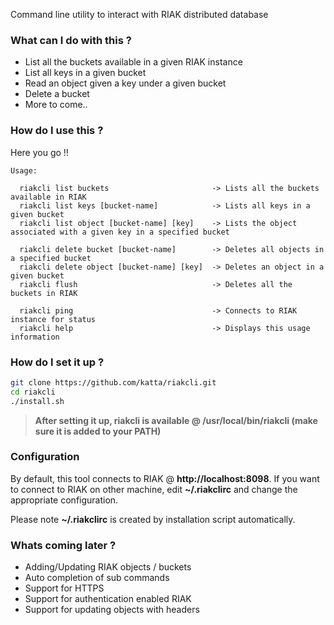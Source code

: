 Command line utility to interact with RIAK distributed database

### What can I do with this ?

* List all the buckets available in a given RIAK instance
* List all keys in a given bucket
* Read an object given a key under a given bucket
* Delete a bucket
* More to come..

### How do I use this ?

Here you go !!

```
Usage:

  riakcli list buckets                       -> Lists all the buckets available in RIAK
  riakcli list keys [bucket-name]            -> Lists all keys in a given bucket
  riakcli list object [bucket-name] [key]    -> Lists the object associated with a given key in a specified bucket

  riakcli delete bucket [bucket-name]        -> Deletes all objects in a specified bucket
  riakcli delete object [bucket-name] [key]  -> Deletes an object in a given bucket
  riakcli flush                              -> Deletes all the buckets in RIAK
  
  riakcli ping                               -> Connects to RIAK instance for status
  riakcli help                               -> Displays this usage information
```

### How do I set it up ?

```bash
git clone https://github.com/katta/riakcli.git
cd riakcli      
./install.sh
```

> __After setting it up, riakcli is available @ /usr/local/bin/riakcli (make sure it is added to your PATH)__

### Configuration

By default, this tool connects to RIAK @ __http://localhost:8098__. 
If you want to connect to RIAK on other machine, edit __~/.riakclirc__ and change the appropriate configuration.

Please note __~/.riakclirc__ is created by installation script automatically.

### Whats coming later ?

* Adding/Updating RIAK objects / buckets
* Auto completion of sub commands
* Support for HTTPS
* Support for authentication enabled RIAK
* Support for updating objects with headers

